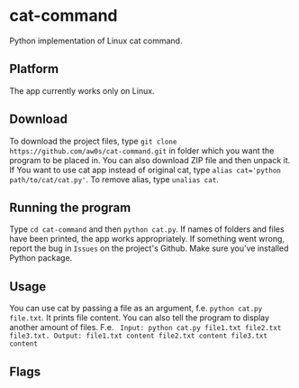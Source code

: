 # cat-command
Python implementation of Linux cat command.

## Platform
The app currently works only on Linux.

## Download
To download the project files, type `git clone https://github.com/aw0s/cat-command.git` in folder which you want the program to be placed in. You can also download ZIP file and then unpack it.  
If You want to use cat app instead of original cat, type `alias cat='python path/to/cat/cat.py'`. To remove alias, type `unalias cat`.

## Running the program
Type `cd cat-command` and then `python cat.py`. If names of folders and files have been printed, the app works appropriately. If something went wrong, report the bug in `Issues` on the project's Github. Make sure you've installed Python package.

## Usage
You can use cat by passing a file as an argument, f.e. `python cat.py file.txt`. It prints file content. You can also tell the program to display another amount of files. F.e. ```
Input: python cat.py file1.txt file2.txt file3.txt.
Output:
file1.txt content
file2.txt content
file3.txt content```

## Flags
